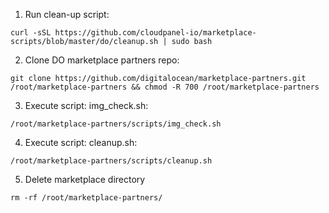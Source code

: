 1. Run clean-up script:

```
curl -sSL https://github.com/cloudpanel-io/marketplace-scripts/blob/master/do/cleanup.sh | sudo bash
```

2. Clone DO marketplace partners repo:

```
git clone https://github.com/digitalocean/marketplace-partners.git /root/marketplace-partners && chmod -R 700 /root/marketplace-partners
```

3. Execute script: img_check.sh:

```
/root/marketplace-partners/scripts/img_check.sh
```

4. Execute script: cleanup.sh:

```
/root/marketplace-partners/scripts/cleanup.sh
```

5. Delete marketplace directory

```
rm -rf /root/marketplace-partners/
```